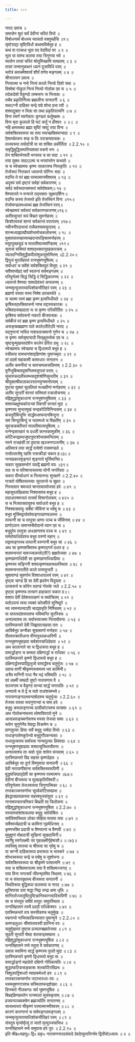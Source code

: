 ```yaml
---
title: ००२

---
```

नारद उवाच ॥  
समासेन श्रुतं सर्वं देवीनां चरितं विभो ॥  
विबोधनार्थं बोधस्य व्यासतो वक्तुमर्हसि ॥१॥  
सृष्टेराद्या सृष्टिविधौ कथमाविर्बभूव ह ॥  
कथं वा पञ्चधा भूता वद वेदविदां वर ॥ २ ॥  
भूता या याश्च कलया तया त्रिगुणया भवे ॥  
व्यासेन तासां चरितं श्रोतुमिच्छामि साम्प्रतम् ॥ ३ ॥  
तासां जन्मानुकथनं ध्यानं पूजाविधिं परम् ॥  
स्तोत्रं कवचमैश्वर्य्यं शौर्यं वर्णय मङ्गलम् ॥ ४ ॥  
श्रीनारायण उवाच ॥  
नित्यात्मा च नभो नित्यं कालो नित्यो दिशो यथा ॥  
विश्वेषां गोकुलं नित्यं नित्यो गोलोक एव च ॥ ५ ॥  
तदेकदेशो वैकुण्ठो लम्बभागः स नित्यकः ॥  
तथैव प्रकृतिर्नित्या ब्रह्मलीना सनातनी ॥ ६ ॥  
यथाऽग्नौ दाहिका चन्द्रे पद्मे शोभा प्रभा रवौ ॥  
शश्वद्युक्ता न भिन्ना सा तथा प्रकृतिरात्मनि ॥ ७ ॥  
विना स्वर्णं स्वर्णकारः कुण्डलं कर्तुमक्षमः ॥  
विना मृदा कुलालो हि घटं कर्तुं न हीश्वरः ॥ ॥ ८ ॥  
नहि क्षमस्तथा ब्रह्मा सृष्टिं स्रष्टुं तया विना ॥  
सर्वशक्तिस्वरूपा सा तया स्याच्छक्तिमान्सदा ॥ ९ ॥  
ऐश्वर्य्यवचनः शक् च तिः पराक्रमवाचकः ॥  
तत्स्वरूपा तयोर्दात्री या सा शक्तिः प्रकीर्तिता ॥ 2.2.१० ॥  
समृद्धिबुद्धिसम्पत्तियशसां वचनो भगः ॥  
तेन शक्तिर्भगवती भगरूपा च सा सदा ॥ ११ ॥  
तया युक्तः सदाऽऽत्मा च भगवांस्तेन कथ्यते ॥  
स च स्वेच्छामयः कृष्णः साकारश्च निराकृतिः ॥ १२ ॥  
तेजोरूपं निराकारं ध्यायन्ते योगिनः सदा ॥  
वदन्ति ते परं ब्रह्म परमात्मानमीश्वरम् ॥ १३ ॥  
अदृश्यं सर्व द्रष्टारं सर्वज्ञं सर्वकारणम् ॥  
सर्वदं सर्वरूपान्तमरूपं सर्वपोषकम्॥ १४ ॥  
वैष्णवास्ते न मन्यन्ते तद्भक्ताः सूक्ष्मदर्शिनः॥  
वदन्ति कस्य तेजस्ते इति तेजस्विनं विना ॥१५॥  
तेजोमण्डलमध्यस्थं ब्रह्म तेजस्विनं परम्॥  
स्वेच्छामयं सर्वरूपं सर्वकारणकारणम्॥१६॥  
अतीवसुन्दरं रूपं बिभ्रतं सुमनोहरम् ॥  
किशोरवयसं शान्तं सर्वकान्तं परात्परम् ॥१७॥  
नवीननीरदाभासं रासैकश्यामसुन्दरम् ॥  
शरन्मध्याह्नपद्मौघशोभामोचकलोचनम् ॥ १८ ॥  
मुक्तासारमहास्वच्छदन्तपङ्क्तिमनोहरम् ॥  
मयूरपुच्छचूडं च मालतीमाल्यमण्डितम् ॥१९॥  
सुनासं सस्मितं शश्वद्भक्तानुग्रहकारकम् ॥  
ज्वलदग्निविशुद्धैकपीतांशुकसुशोभितम् ॥2.2.२०॥  
द्विभुजं मुरलीहस्तं रत्नभूषणभूषितम् ॥  
सर्वाधारं च सर्वेशं सर्वशक्तियुतं विभुम् ॥ २१ ॥  
सर्वैश्वर्य्यप्रदं सर्वं स्वतन्त्रं सर्वमङ्गलम् ॥  
परिपूर्णतमं सिद्धं सिद्धि दं सिद्धिकारणम् ॥ २२ ॥  
ध्यायन्ते वैष्णवाः शश्वदेवंरूपं सनातनम् ॥  
जन्ममृत्युजराव्याधिशोकभीतिहरं परम् ॥ २३ ॥  
ब्रह्मणो वयसा यस्य निमेष उपचार्य्यते ॥  
स चात्मा परमं ब्रह्म कृष्ण इत्यभिधीयते ॥ २४ ॥  
कृषिस्तद्भक्तिवचनो नश्च तद्दास्यकारकः ॥  
भक्तिदास्यप्रदाता यः स कृष्णः परिकीर्तितः ॥ २५ ॥  
कृषिश्च सर्ववचनो नकारो बीजवाचकः ॥  
सर्वबीजं परं ब्रह्म कृष्ण इत्यभिधीयते ॥ २५ ॥  
असङ्ख्यब्रह्मणा पाते कालेऽतीतेऽपि नारद ॥  
यद्गुणानां नास्ति नाशस्तत्समानो गुणेन च ॥ २७ ॥  
स कृष्णः सर्वसृष्ट्यादौ सिसृक्षुस्त्वेक एव च ॥  
सृष्ट्युन्मुखस्तदंशेन कालेन प्रेरितः प्रभुः ॥ २८ ॥  
स्वेच्छामयः स्वेच्छया च द्विधारूपो बभूव ह ॥  
स्त्रीरूपा वामभागांशाद्दक्षिणांशः पुमान्स्मृतः ॥ २९ ॥  
तां ददर्श महाकामी कामाधारः सनातनः ॥  
अतीव कमनीयां च चारुचम्पकसन्निभाम् ॥ 2.2.३० ॥  
पूर्णेन्दुबिम्बसदृशनितम्वयुगलां पराम् ॥  
सुचारुकदलीस्तम्भसदृशश्रोणिसुन्दरीम् ॥ ३१ ॥  
श्रीयुक्तश्रीफलाकारस्तनयुग्ममनोरमाम् ॥  
पुष्ट्या युक्तां सुललितां मध्यक्षीणां मनोहराम् ॥ ३२ ॥  
अतीव सुन्दरीं शान्तां सस्मितां वक्रलोचनाम् ॥  
वह्निशुद्धांशुकाधानां रत्नभूषणभूषिताम् ॥ ३३ ॥  
शश्वच्चक्षुश्चकोराभ्यां पिबन्तीं सन्ततं मुदा ॥  
कृष्णस्य सुन्दरमुखं चन्द्रकोटिविनिन्दकम् ॥ ३४ ॥  
कस्तूरीबिन्दुभिः सार्द्धमधश्चन्दनबिन्दुना ॥  
समं सिन्दूरबिन्दुं च भालमध्ये च बिभ्रतीम् ॥ ३५ ॥  
सुवक्रकबरीभारं मालतीमाल्यभूषितम् ॥  
रत्नेन्द्रसारहारं च दधतीं कान्तकामुकीम् ॥ ३६ ॥  
कोटिचन्द्रप्रभाजुष्टपुष्टशोभासमन्विताम् ॥  
गमने राजहंसीं तां दृष्ट्या खञ्जनगञ्जनीम् ॥ ३७ ॥  
अतिमात्रं तया सार्द्धं रासेशो रासमण्डले ॥  
रासोल्लासेषु रहसि रासक्रीडां चकार ह॥३८॥  
नानाप्रकारशृङ्गारं शृङ्गारो मूर्त्तिमानिव॥  
चकार सुखसम्भोगं यावद्वै ब्रह्मणो वयः ॥३९॥  
ततः स च परिश्रान्तस्तस्या योनौ जगत्पिता ॥  
चकार वीर्य्याधानं च नित्यानन्दः शुभक्षणे ॥ 2.2.४० ॥  
गात्रतो योषितस्तस्याः सुरतान्ते च सुव्रत ॥  
निस्ससार श्रमजलं श्रान्तायास्तेजसा हरेः ॥ ४१ ॥  
महासुरतखिन्नाया निश्वासश्च बभूव ह ॥  
तदाधारश्रमजलं तत्सर्वं विश्वगोलकम् ॥ ४२५ ॥  
स च निःश्वासवायुश्च सर्वाधारो बभूव ह ॥  
निश्श्वासवायुः सर्वेषां जीविनां च भवेषु च ॥ ४३ ॥  
बभूव मूर्त्तिमद्वायोर्वामाङ्गात्प्राणवल्लभा ॥  
तत्पत्नी सा च तत्पुत्राः प्राणाः पञ्च च जीविनाम् ॥ ४४ ॥  
प्राणोऽपानः समानश्चैवोदानो व्यान एव च ॥  
बभूवुरेव तत्पुत्रा अधःप्राणाश्च पञ्च च ॥ ४९ ॥  
घर्मतोयाधिदेवश्च बभूव वरुणो महान् ॥  
तद्वामाङ्गाच्च तत्पत्नी वरुणानी बभूव सा ॥ ४६ ॥  
अथ सा कृष्णशक्तिश्च कृष्णाद्गर्भं दधार ह ॥  
शतमन्वन्तरं यावज्ज्वलन्तो(ती?) ब्रह्मतेजसा ॥ ४७ ॥  
कृष्णप्राणाधिदेवी सा कृष्णप्राणाधिकप्रिया ॥  
कृष्णस्य सङ्गिनी शश्वत्कृष्णवक्षस्थलस्थिता ॥ ४८ ॥  
शतमन्वन्तरातीते काले परमसुन्दरी ॥  
सुषावाण्डं सुवर्णाभं विश्वाधारालयं परम् ॥ ४९ ॥  
दृष्ट्वा चाण्डं हि सा देवी हृदयेन विदूयता ॥  
उत्ससर्ज च कोपेन तदण्डं गोलके जले ॥ 2.2.५० ॥  
दृष्ट्वा कृष्णश्च तत्त्यागं हाहाकारं चकार द॥।  
शशाप देवीं देवेशस्तत्क्षणं च यथोचितम् ॥ ५१ ॥  
यतोऽपत्यं त्वया त्यक्तं कोपशीले सुनिष्ठुरे ॥  
भव त्वमनपत्याऽपि चाद्यप्रभृति निश्चितम् ॥ ५२ ॥  
या यास्त्वदंशरूपाश्च भविष्यन्ति सुरस्त्रियः ॥  
अनपत्याश्च ताः सर्वास्त्वत्समा नित्ययौवनाः ॥ ५३ ॥  
एतस्मिन्नन्तरे देवी जिह्वाग्रात्सहसा ततः ॥  
आविर्बभूव कन्यैका शुक्लवर्णा मनोहरा ॥ ५४ ॥  
पीतवस्त्रपरीधाना वीणापुस्तकधारिणी ॥  
रत्नभूषणभूषाढ्या सर्वशास्त्राधिदेवता ॥ ५९ ॥  
अथ कालान्तरे सा च द्विधारूपा बभूव ह ॥  
वामार्द्धाङ्गा च कमला दक्षिणार्द्धा च राधिका ॥ ५६ ॥  
एतस्मिन्नन्तरे कृष्णो द्विधारूपो बभूव ह ॥  
दक्षिणार्द्धस्स्याद्द्विभुजो वामार्द्धश्च चतुर्भुजः ॥ ५७ ॥  
उवाच वाणीं श्रीकृष्णस्त्वमस्य भव कामिनी॥  
अत्रैव मानिनी राधा नैव भद्रं भविष्यति ॥ ५८ ॥  
एवं लक्ष्मीं सम्प्रदौ तुष्टो नारायणाय वै ॥  
सञ्जगाम च वैकुण्ठं ताभ्यां सार्द्धं जगत्पतिः ॥ ५९ ॥  
अनपत्ये च ते द्वे च यतो राधांशसम्भवे॥  
नारायणाङ्गादभवन्पार्षदाश्च चतुर्भुजाः ॥ 2.2.६० ॥  
तेजसा वयसा रूपगुणाभ्यां च समा हरेः ॥  
बभूवुः कमलाङ्गाच्च दासीकोट्यश्च तत्समाः ॥ ६१ ॥  
अथ गोलोकनाथस्य लोमाविवरतो मुने ॥  
आसन्नसङ्ख्यगोपाश्च वयसा तेजसा समाः ॥ ६२ ॥  
रूपेण सुगुणेनैव वेषाद्वा विक्रमेण च ॥  
प्राणतुल्याः प्रियाः सर्वे बभूवुः पार्षदा विभोः ॥ ६३ ॥  
राधाङ्गलोमकूपेभ्यो बभूवुर्गोपकन्यकाः ॥  
राधातुल्याश्च सर्वास्ता नान्यतुल्याः प्रियंवदाः ॥ ६४ ॥  
रत्नभूषणभूषाढ्याः शश्वत्सुस्थिरयौवनाः ॥  
अनपत्याश्च ताः सर्वाः पुंसः शापेन सन्ततम् ॥ ६५ ॥  
एतस्मिन्नन्तरे विप्र सहसा कृष्णदेहतः ॥  
आविर्बभूव सा दुर्गा विष्णुमाया सनातनी ॥ ६६ ॥  
देवी नारायणीशाना सर्वशक्तिस्वरूपिणी ॥  
बुद्ध्यधिष्ठातृदेवी सा कृष्णस्य परमात्मनः ॥६७॥  
देवीनां बीजरूपा च मूलप्रकृतिरीश्वरी॥  
परिपूर्णतमा तेजःस्वरूपा त्रिगुणात्मिका ॥ ६८ ॥  
तप्तकाञ्चनवर्णाभा सूर्य्यकोटिसमप्रभा ॥  
ईषद्धासप्रसन्नास्या सहस्रभुजसंयुता ॥ ६९ ॥  
नानाशस्त्रास्त्रनिकरं बिभ्रती सा त्रिलोचना ॥  
वह्निशुद्धांशुकाधाना रत्नभूषणभूषिता ॥ 2.2.७० ॥  
यस्याश्चांशांशकलया बभूवुः सर्वयोषितः ॥  
सर्वविश्वस्थिता लोका मोहिता मायया यया ॥ ७१ ॥  
सर्वैश्वर्य्यप्रदात्री च कामिनां गृहमेधिनाम् ॥  
कृष्णभक्ति प्रदात्री च वैष्णवानां च वैष्णवी ॥ ७२ ॥  
मुमुक्षूणां मोक्षदात्री सुखिनां सुखदायिनी॥  
स्वर्गेषु स्वर्गलक्ष्मीः सा गृहलक्ष्मीर्गृहेष्वसौ॥ ॥।७३॥  
तपस्विषु तपस्या च श्रीरूपा सा नृपेषु च ॥  
या चाग्नौ दाहिकारूपा प्रभारूपा च भास्करे ॥ ७४ ॥  
शोभास्वरूपा चन्द्रे च पद्मेषु च सुशोभना ॥  
सर्वशक्तिस्वरूपा या श्रीकृष्णे परमात्मनि ॥ ७९ ॥  
यया च शक्तिमानात्मा यया वै शक्तिमज्जगत् ॥  
यया विना जगत्सर्वं जीवन्मृतमिव स्थितम् ॥ ७६ ॥  
या च संसारवृक्षस्य बीजरूपा सनातनी ॥  
स्थितिरूपा बुद्धिरूपा फलरूपा च नारद ॥ ७७ ॥  
क्षुत्पिपासा दया श्रद्धा निद्रा तन्द्रा क्षमा धृतिः ॥  
शान्तिर्लज्जातुष्टिपुष्टिभ्रान्तिकान्त्यादिरूपिणी ॥ ७८ ॥  
सा च संस्तूय सर्वेशं तत्पुरः समुपस्थिता ॥  
रत्नसिंहासनं तस्यै प्रददौ राधिकेश्वरः ॥ ७९ ॥  
एतस्मिन्नन्तरे तत्र सस्त्रीकश्च चतुर्मुखः ॥  
पद्मनाभो नाभिपद्मान्निस्ससार पुमान्मुने ॥ 2.2.८० ॥  
कमण्डलुधरः श्रीमांस्तपस्वी ज्ञानिनां वरः ॥  
चतुर्मुखस्तं तुष्टाव प्रज्वलन्ब्रह्मतेजसा ॥ ८१ ॥  
सुदती सुन्दरी श्रेष्ठा शतचन्द्रसमप्रभा ॥  
वह्निशुद्धांशुकाधाना रत्नभूषणभूषिता ॥ ८२ ॥  
रत्नसिंहासने रम्ये स्तुता वै सर्वकारणम् ॥  
उवास स्वामिना सार्द्ध कृष्णस्य पुरतो मुदा ॥ ८३ ॥  
एतस्मिन्नन्तरे कृष्णो द्विधारूपो बभूव सः ॥  
वामार्द्धाङ्गो महादेवो दक्षिणो गोपिकापतिः ॥ ८४ ॥  
शुद्धस्फटिकसङ्काशः शतकोटिरविप्रभः ॥  
त्रिशूलपट्टिशधरो व्याघ्रचर्मधरो हरः ॥ ८९ ॥  
तप्तकाञ्चनवर्णाभ जटाभारधरः परः ॥  
भस्मभूषणगात्रश्च सस्मितश्चन्द्रशेखरः ॥ ८६ ॥  
दिगम्बरो नीलकण्ठः सर्प भूषणभूषितः ॥  
बिभ्रद्दक्षिणहस्तेन रत्नमालां सुसंस्कृताम् ॥ ८७ ॥  
प्रजपन्पञ्चवक्त्रेण ब्रह्मज्योतिः सनातनम् ॥  
सत्यस्वरूपं श्रीकृष्णं परमात्मानमीश्वरम् ॥ ८८ ॥  
कारणं कारणानां च सर्वमङ्गलमङ्गलम् ॥  
जन्ममृत्युजराव्याधिशोकभीतिहरं परम् ॥ ८९ ॥  
संस्तूय मृत्योर्मृत्युं तं जातो मृत्युञ्जयाभिधः ॥  
रत्नसिंहासने रम्ये समुवास हरेः पुरः ॥ 2.2.९० ॥  
इति श्रीब्र०महापु० द्वि० प्रकृ० नारायणनारदसंवादे देवदेव्युत्पत्तिर्नाम द्वितीयोऽध्यायः ॥ २ ॥